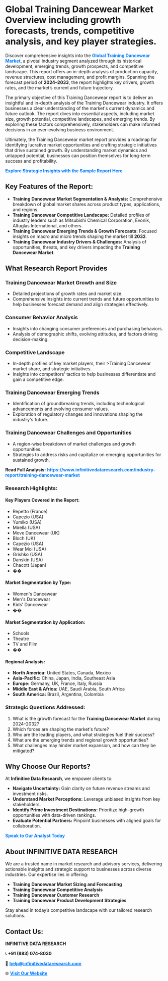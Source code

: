 <h1>Global Training Dancewear Market Overview including growth forecasts, trends, competitive analysis, and key player strategies.</h1>
<p>
Discover comprehensive insights into the 
<a href="https://www.infinitivedataresearch.com/industry-report/training-dancewear-market" rel="dofollow" style="color: #007BFF; text-decoration: none;"><strong>Global Training Dancewear Market</strong></a>, a pivotal industry segment analyzed through its historical development, emerging trends, growth prospects, and competitive landscape. This report offers an in-depth analysis of production capacity, revenue structures, cost management, and profit margins. Spanning the forecast period of <strong>2024–2033</strong>, the report highlights key drivers, growth rates, and the market’s current and future trajectory.
</p>
<p>
The primary objective of this Training Dancewear report is to deliver an insightful and in-depth analysis of the Training Dancewear industry. It offers businesses a clear understanding of the market's current dynamics and future outlook. The report dives into essential aspects, including market size, growth potential, competitive landscapes, and emerging trends. By exploring these factors comprehensively, stakeholders can make informed decisions in an ever-evolving business environment.
</p>
<p>
Ultimately, the Training Dancewear market report provides a roadmap for identifying lucrative market opportunities and crafting strategic initiatives that drive sustained growth. By understanding market dynamics and untapped potential, businesses can position themselves for long-term success and profitability.
</p>
<p>
<a href="https://www.infinitivedataresearch.com/request-sample/reportId=108532" style="color: #007BFF; text-decoration: none;"><strong>Explore Strategic Insights with the Sample Report Here</strong></a>
</p>

<h2>Key Features of the Report:</h2>
<ul>
<li><strong>Training Dancewear Market Segmentation & Analysis:</strong> Comprehensive breakdown of global market shares across product types, applications, and regions.</li>
<li><strong>Training Dancewear Competitive Landscape:</strong> Detailed profiles of industry leaders such as Mitsubishi Chemical Corporation, Evonik, Altuglas International, and others.</li>
<li><strong>Training Dancewear Emerging Trends & Growth Forecasts:</strong> Focused insights on macro and micro trends shaping the market till <strong>2032</strong>.</li>
<li><strong>Training Dancewear Industry Drivers & Challenges:</strong> Analysis of opportunities, threats, and key drivers impacting the <strong>Training Dancewear Market</strong>.</li>
</ul>

<h2>What Research Report Provides</h2>
<h3>Training Dancewear Market Growth and Size</h3>
<ul>
<li>Detailed projections of growth rates and market size.</li>
<li>Comprehensive insights into current trends and future opportunities to help businesses forecast demand and align strategies effectively.</li>
</ul>

<h3>Consumer Behavior Analysis</h3>
<ul>
<li>Insights into changing consumer preferences and purchasing behaviors.</li>
<li>Analysis of demographic shifts, evolving attitudes, and factors driving decision-making.</li>
</ul>

<h3>Competitive Landscape</h3>
<ul>
<li>In-depth profiles of key market players, their >Training Dancewear market share, and strategic initiatives.</li>
<li>Insights into competitors' tactics to help businesses differentiate and gain a competitive edge.</li>
</ul>

<h3>Training Dancewear Emerging Trends</h3>
<ul>
<li>Identification of groundbreaking trends, including technological advancements and evolving consumer values.</li>
<li>Exploration of regulatory changes and innovations shaping the industry's future.</li>
</ul>

<h3>Training Dancewear Challenges and Opportunities</h3>
<ul>
<li>A region-wise breakdown of market challenges and growth opportunities.</li>
<li>Strategies to address risks and capitalize on emerging opportunities for sustained growth.</li>
</ul>
<p><strong>Read Full Analysis:</strong> <a href="https://www.infinitivedataresearch.com/industry-report/training-dancewear-market" rel="dofollow" style="color: #007BFF; text-decoration: none;"><strong>https://www.infinitivedataresearch.com/industry-report/training-dancewear-market</strong></a></p>
<h3>Research Highlights:</h3>
<h4>Key Players Covered in the Report:</h4>
<ul><li>Repetto (France)</li><li>Capezio (USA)</li><li>Yumiko (USA)</li><li>Mirella (USA)</li><li>Move Dancewear (UK)</li><li>Bloch (UK)</li><li>Capezio (USA)</li><li>Wear Moi (USA)</li><li>Grishko (USA)</li><li>Danskin (USA)</li><li>Chacott (Japan)</li><li>��</li></ul>
<h4>Market Segmentation by Type:</h4>
<ul><li>Women&#039;s Dancewear</li><li>Men&#039;s Dancewear</li><li>Kids&#039; Dancewear</li><li>��</li></ul>
<h4>Market Segmentation by Application:</h4>
<ul><li>Schools</li><li>Theatre</li><li>TV and Film</li><li>��</li></ul>

<h4>Regional Analysis:</h4>
<ul>
<li><strong>North America:</strong> United States, Canada, Mexico</li>
<li><strong>Asia-Pacific:</strong> China, Japan, India, Southeast Asia</li>
<li><strong>Europe:</strong> Germany, UK, France, Italy, Russia</li>
<li><strong>Middle East & Africa:</strong> UAE, Saudi Arabia, South Africa</li>
<li><strong>South America:</strong> Brazil, Argentina, Colombia</li>
</ul>

<h3>Strategic Questions Addressed:</h3>
<ol>
<li>What is the growth forecast for the <strong>Training Dancewear Market</strong> during 2024–2032?</li>
<li>Which forces are shaping the market's future?</li>
<li>Who are the leading players, and what strategies fuel their success?</li>
<li>What are the emerging trends and regional growth opportunities?</li>
<li>What challenges may hinder market expansion, and how can they be mitigated?</li>
</ol>

<h2>Why Choose Our Reports?</h2>
<p>At <strong>Infinitive Data Research</strong>, we empower clients to:</p>
<ul>
<li><strong>Navigate Uncertainty:</strong> Gain clarity on future revenue streams and investment risks.</li>
<li><strong>Understand Market Perceptions:</strong> Leverage unbiased insights from key stakeholders.</li>
<li><strong>Identify Prime Investment Destinations:</strong> Prioritize high-growth opportunities with data-driven rankings.</li>
<li><strong>Evaluate Potential Partners:</strong> Pinpoint businesses with aligned goals for collaboration.</li>
</ul>
<p><a href="https://www.infinitivedataresearch.com/industry-report/training-dancewear-market" rel="dofollow" style="color: #007BFF; text-decoration: none;"><strong>Speak to Our Analyst Today</strong></a></p>

<h2>About INFINITIVE DATA RESEARCH</h2>
<p>We are a trusted name in market research and advisory services, delivering actionable insights and strategic support to businesses across diverse industries. Our expertise lies in offering:</p>
<ul>
<li><strong>Training Dancewear Market Sizing and Forecasting</strong></li>
<li><strong>Training Dancewear Competitive Analysis</strong></li>
<li><strong>Training Dancewear Customer Research</strong></li>
<li><strong>Training Dancewear Product Development Strategies</strong></li>
</ul>
<p>Stay ahead in today’s competitive landscape with our tailored research solutions.</p>

<h2>Contact Us:</h2>
<p><strong>INFINITIVE DATA RESEARCH</strong></p>
<p>📞 <strong>+91 (883) 074-8030</strong></p>
<p>📧 <strong><a href="mailto:help@infinitivedataresearch.com" style="color: #007BFF;">help@infinitivedataresearch.com</a></strong></p>
<p>🌐 <strong><a href="https://www.infinitivedataresearch.com" rel="dofollow" style="color: #007BFF;">Visit Our Website</a></strong></p>